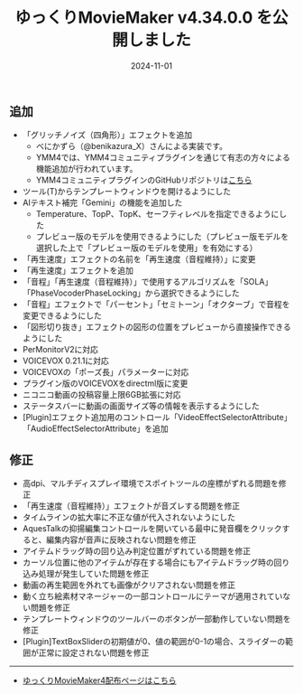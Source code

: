 ﻿---
title: ゆっくりMovieMaker v4.34.0.0 を公開しました
date: 2024-11-01
tags: [YMM4,お知らせ]
---
## 追加
- 「グリッチノイズ（四角形）」エフェクトを追加
  - べにかずら（@benikazura_X）さんによる実装です。
  - YMM4では、YMM4コミュニティプラグインを通じて有志の方々による機能追加が行われています。
  - YMM4コミュニティプラグインのGitHubリポジトリは[こちら](https://github.com/manju-summoner/YukkuriMovieMaker.Plugin.Community)
- ツール(T)からテンプレートウィンドウを開けるようにした
- AIテキスト補完「Gemini」の機能を追加した
  - Temperature、TopP、TopK、セーフティレベルを指定できるようにした
  - プレビュー版のモデルを使用できるようにした（プレビュー版モデルを選択した上で「プレビュー版のモデルを使用」を有効にする）
- 「再生速度」エフェクトの名前を「再生速度（音程維持）」に変更
- 「再生速度」エフェクトを追加
- 「音程」「再生速度（音程維持）」で使用するアルゴリズムを「SOLA」「PhaseVocoderPhaseLocking」から選択できるようにした
- 「音程」エフェクトで「パーセント」「セミトーン」「オクターブ」で音程を変更できるようにした
- 「図形切り抜き」エフェクトの図形の位置をプレビューから直接操作できるようにした
- PerMonitorV2に対応
- VOICEVOX 0.21.1に対応
- VOICEVOXの「ポーズ長」パラメーターに対応
- プラグイン版のVOICEVOXをdirectml版に変更
- ニコニコ動画の投稿容量上限6GB拡張に対応
- ステータスバーに動画の画面サイズ等の情報を表示するようにした
- [Plugin]エフェクト追加用のコントロール「VideoEffectSelectorAttribute」「AudioEffectSelectorAttribute」を追加
## 修正
- 高dpi、マルチディスプレイ環境でスポイトツールの座標がずれる問題を修正
- 「再生速度（音程維持）」エフェクトが音ズレする問題を修正
- タイムラインの拡大率に不正な値が代入されないようにした
- AquesTalkの抑揚編集コントロールを開いている最中に発音欄をクリックすると、編集内容が音声に反映されない問題を修正
- アイテムドラッグ時の回り込み判定位置がずれている問題を修正
- カーソル位置に他のアイテムが存在する場合にもアイテムドラッグ時の回り込み処理が発生していた問題を修正
- 動画の再生範囲を外れても画像がクリアされない問題を修正
- 動く立ち絵素材マネージャーの一部コントロールにテーマが適用されていない問題を修正
- テンプレートウィンドウのツールバーのボタンが一部動作していない問題を修正
- [Plugin]TextBoxSliderの初期値が0、値の範囲が0-1の場合、スライダーの範囲が正常に設定されない問題を修正

---

- [ゆっくりMovieMaker4配布ページはこちら](../index.md)